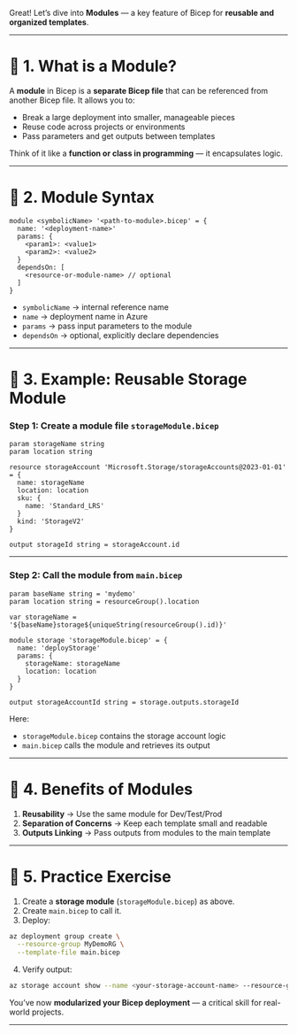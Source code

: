 Great! Let’s dive into **Modules** — a key feature of Bicep for **reusable and organized templates**.

---

# 🔹 1. What is a Module?

A **module** in Bicep is a **separate Bicep file** that can be referenced from another Bicep file.
It allows you to:

* Break a large deployment into smaller, manageable pieces
* Reuse code across projects or environments
* Pass parameters and get outputs between templates

Think of it like a **function or class in programming** — it encapsulates logic.

---

# 🔹 2. Module Syntax

```bicep
module <symbolicName> '<path-to-module>.bicep' = {
  name: '<deployment-name>'
  params: {
    <param1>: <value1>
    <param2>: <value2>
  }
  dependsOn: [
    <resource-or-module-name> // optional
  ]
}
```

* `symbolicName` → internal reference name
* `name` → deployment name in Azure
* `params` → pass input parameters to the module
* `dependsOn` → optional, explicitly declare dependencies

---

# 🔹 3. Example: Reusable Storage Module

### Step 1: Create a module file `storageModule.bicep`

```bicep
param storageName string
param location string

resource storageAccount 'Microsoft.Storage/storageAccounts@2023-01-01' = {
  name: storageName
  location: location
  sku: {
    name: 'Standard_LRS'
  }
  kind: 'StorageV2'
}

output storageId string = storageAccount.id
```

---

### Step 2: Call the module from `main.bicep`

```bicep
param baseName string = 'mydemo'
param location string = resourceGroup().location

var storageName = '${baseName}storage${uniqueString(resourceGroup().id)}'

module storage 'storageModule.bicep' = {
  name: 'deployStorage'
  params: {
    storageName: storageName
    location: location
  }
}

output storageAccountId string = storage.outputs.storageId
```

 Here:

* `storageModule.bicep` contains the storage account logic
* `main.bicep` calls the module and retrieves its output

---

# 🔹 4. Benefits of Modules

1. **Reusability** → Use the same module for Dev/Test/Prod
2. **Separation of Concerns** → Keep each template small and readable
3. **Outputs Linking** → Pass outputs from modules to the main template

---

# 🔹 5. Practice Exercise

1. Create a **storage module** (`storageModule.bicep`) as above.
2. Create `main.bicep` to call it.
3. Deploy:

```bash
az deployment group create \
  --resource-group MyDemoRG \
  --template-file main.bicep
```

4. Verify output:

```bash
az storage account show --name <your-storage-account-name> --resource-group MyDemoRG
```

 You’ve now **modularized your Bicep deployment** — a critical skill for real-world projects.

---

